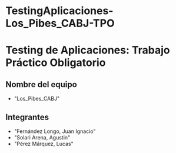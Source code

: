 # TestingAplicaciones-Los_Pibes_CABJ-TPO
# Testing de Aplicaciones: Trabajo Práctico Obligatorio

## Nombre del equipo
- "Los_Pibes_CABJ"

## Integrantes
- "Fernández Longo, Juan Ignacio"
- "Solari Arena, Agustin"
- "Pérez Márquez, Lucas"
